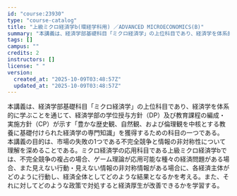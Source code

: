 ```yaml
---
id: "course:23930"
type: "course-catalog"
title: "上級ミクロ経済学b(環経学科用) ／ADVANCED MICROECONOMICS(B)"
summary: "本講義は、経済学部基礎科目「ミクロ経済学」の上位科目であり、経済学を体系的に学ぶことを通じて、経済学部の学位授与方針（DP）及び教育課程の編成・実施方針（CP）が示す「豊かな歴史観、自然観、および倫理観を中核とする教養に基礎付けられた経済学…"
tags: []
campus: ""
credits: 2
instructors: []
license: " "
version:
  created_at: "2025-10-09T03:48:57Z"
  updated_at: "2025-10-09T03:48:57Z"
---
```


本講義は、経済学部基礎科目「ミクロ経済学」の上位科目であり、経済学を体系的に学ぶことを通じて、経済学部の学位授与方針（DP）及び教育課程の編成・実施方針（CP）が示す「豊かな歴史観、自然観、および倫理観を中核とする教養に基礎付けられた経済学の専門知識」を獲得するための科目の一つである。 本講義の目的は、市場の失敗の1つである不完全競争と情報の非対称性について理解を深めることである。ミクロ経済学の応用科目である上級ミクロ経済学bでは、不完全競争の複占の場合、ゲーム理論が応用可能な種々の経済問題がある場合、また見えない行動・見えない情報の非対称情報がある場合に、各経済主体がどのように行動し、経済全体としてどのような結果となるかを考える。また、それに対してどのような政策で対処すると経済厚生が改善できるかを学習する。
